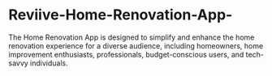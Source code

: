 # Reviive-Home-Renovation-App-
The Home Renovation App is designed to simplify and enhance the home renovation experience for a diverse audience, including homeowners, home improvement enthusiasts,  professionals, budget-conscious users, and tech-savvy individuals.
